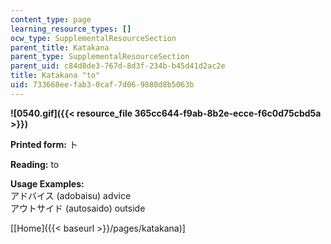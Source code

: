 ```yaml
---
content_type: page
learning_resource_types: []
ocw_type: SupplementalResourceSection
parent_title: Katakana
parent_type: SupplementalResourceSection
parent_uid: c84d8de3-767d-8d3f-234b-b45d41d2ac2e
title: Katakana "to"
uid: 733668ee-fab3-0caf-7d06-9880d8b5063b
---
```


**![0540.gif]({{< resource_file 365cc644-f9ab-8b2e-ecce-f6c0d75cbd5a >}})**

**Printed form:** ト

**Reading:** to

**Usage Examples:**  
アドバイス (adobaisu) advice  
アウトサイド (autosaido) outside

\[[Home]({{< baseurl >}}/pages/katakana)\]